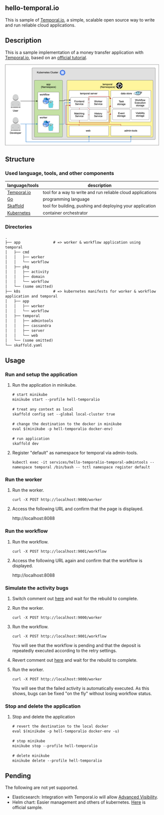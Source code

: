 hello-temporal.io
---

This is sample of [Temporal.io](https://temporal.io/), a simple, scalable open source way to write and run reliable cloud applications.

## Description

This is a sample implementation of a money transfer application with [Temporal.io](https://temporal.io/), based on an [official tutorial](https://docs.temporal.io/go/run-your-first-app-tutorial).

![architecture](https://github.com/hyorimitsu/hello-temporal.io/blob/main/doc/img/architecture.png)

## Structure

### Used language, tools, and other components

|language/tools|description|
|--------------|-----------|
|[Temporal.io](https://temporal.io/) |tool for a way to write and run reliable cloud applications|
|[Go](https://github.com/golang/go)  |programming language|
|[Skaffold](https://skaffold.dev/)   |tool for building, pushing and deploying your application|
|[Kubernetes](https://kubernetes.io/)|container orchestrator|

### Directories

```
.
├── app               # => worker & workflow application using temporal
│   ├── cmd
│   │   ├── worker
│   │   └── workflow
│   ├── pkg
│   │   ├── activity
│   │   ├── domain
│   │   └── workflow
│   └── (some omitted)
├── k8s               # => kubernetes manifests for worker & workflow application and temporal
│   ├── app
│   │   ├── worker
│   │   └── workflow
│   ├── temporal
│   │   ├── admintools
│   │   ├── cassandra
│   │   ├── server
│   │   └── web
│   └── (some omitted)
└── skaffold.yaml
```

## Usage

### Run and setup the application

1. Run the application in minikube.

    ```shell script
    # start minikube
    minikube start --profile hell-temporalio
    
    # treat any context as local
    skaffold config set --global local-cluster true
    
    # change the destination to the docker in minikube
    eval $(minikube -p hell-temporalio docker-env)
    
    # run application
    skaffold dev
    ```

2. Register "default" as namespace for temporal via admin-tools.

    ```shell script
    kubectl exec -it services/hello-temporalio-temporal-admintools --namespace temporal /bin/bash -- tctl namespace register default
    ```

### Run the worker

1. Run the worker.

    ```shell script
    curl -X POST http://localhost:9000/worker
    ```

2. Access the following URL and confirm that the page is displayed.

    http://localhost:8088

### Run the workflow

1. Run the workflow.

    ```shell script
    curl -X POST http://localhost:9001/workflow
    ```

2. Access the following URL again and confirm that the workflow is displayed.

    http://localhost:8088

### Simulate the activity bugs

1. Switch comment out [here](https://github.com/hyorimitsu/hello-temporal.io/blob/main/app/pkg/activity/activity.go#L29) and wait for the rebuild to complete.

2. Run the worker.

    ```shell script
    curl -X POST http://localhost:9000/worker
    ```

3. Run the workflow.

    ```shell script
    curl -X POST http://localhost:9001/workflow
    ```

    You will see that the workflow is pending and that the deposit is repeatedly executed according to the retry settings.

4. Revert comment out [here](https://github.com/hyorimitsu/hello-temporal.io/blob/main/app/pkg/activity/activity.go#L29) and wait for the rebuild to complete.

5. Run the worker.

    ```shell script
    curl -X POST http://localhost:9000/worker
    ```

    You will see that the failed activity is automatically executed.
    As this shows, bugs can be fixed "on the fly" without losing workflow status.

### Stop and delete the application

1. Stop and delete the application

    ```shell script
    # revert the destination to the local docker
    eval $(minikube -p hell-temporalio docker-env -u)
    
    # stop minikube
    minikube stop --profile hell-temporalio
    
    # delete minikube
    minikube delete --profile hell-temporalio
    ```

## Pending

The following are not yet supported.

- Elasticsearch: Integration with Temporal.io will allow [Advanced Visibility](https://docs.temporal.io/concepts/what-is-advanced-visibility/).
- Helm chart: Easier management and others of kubernetes. [Here](https://github.com/temporalio/helm-charts) is official sample.
